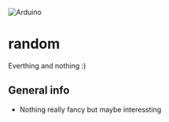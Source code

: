 ![Arduino](https://img.shields.io/badge/Arduino-00979D?style=for-the-badge&logo=Arduino&logoColor=white)

# random
Everthing and nothing :)


## General info 
* Nothing really fancy but maybe interessting
